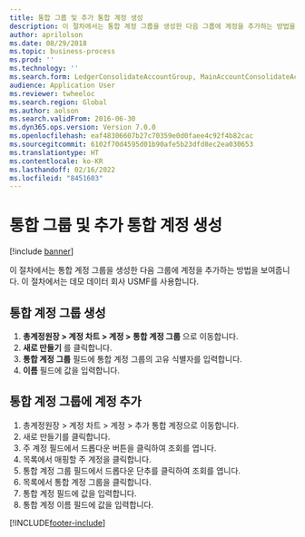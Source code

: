 ```yaml
---
title: 통합 그룹 및 추가 통합 계정 생성
description: 이 절차에서는 통합 계정 그룹을 생성한 다음 그룹에 계정을 추가하는 방법을 보여줍니다.
author: aprilolson
ms.date: 08/29/2018
ms.topic: business-process
ms.prod: ''
ms.technology: ''
ms.search.form: LedgerConsolidateAccountGroup, MainAccountConsolidateAccount
audience: Application User
ms.reviewer: twheeloc
ms.search.region: Global
ms.author: aolson
ms.search.validFrom: 2016-06-30
ms.dyn365.ops.version: Version 7.0.0
ms.openlocfilehash: eaf48306607b27c70359e0d0faee4c92f4b82cac
ms.sourcegitcommit: 6102f70d4595d01b90afe5b23dfd8ec2ea030653
ms.translationtype: HT
ms.contentlocale: ko-KR
ms.lasthandoff: 02/16/2022
ms.locfileid: "8451603"
---
```

# <a name="create-consolidation-groups-and-additional-consolidation-accounts"></a>통합 그룹 및 추가 통합 계정 생성

[!include [banner](../../includes/banner.md)]

이 절차에서는 통합 계정 그룹을 생성한 다음 그룹에 계정을 추가하는 방법을 보여줍니다. 이 절차에서는 데모 데이터 회사 USMF를 사용합니다.


## <a name="create-a-consolidation-account-group"></a>통합 계정 그룹 생성
1. **총계정원장 > 계정 차트 > 계정 > 통합 계정 그룹** 으로 이동합니다.
2. **새로 만들기** 를 클릭합니다.
3. **통합 계정 그룹** 필드에 통합 계정 그룹의 고유 식별자를 입력합니다.
4. **이름** 필드에 값을 입력합니다.

## <a name="add-accounts-to-consolidation-account-group"></a>통합 계정 그룹에 계정 추가
1. 총계정원장 > 계정 차트 > 계정 > 추가 통합 계정으로 이동합니다.
2. 새로 만들기를 클릭합니다.
3. 주 계정 필드에서 드롭다운 버튼을 클릭하여 조회를 엽니다.
4. 목록에서 매핑할 주 계정을 클릭합니다.
5. 통합 계정 그룹 필드에서 드롭다운 단추를 클릭하여 조회를 엽니다.
6. 목록에서 통합 계정 그룹을 클릭합니다.
7. 통합 계정 필드에 값을 입력합니다.
8. 통합 계정 이름 필드에 값을 입력합니다.



[!INCLUDE[footer-include](../../../includes/footer-banner.md)]
